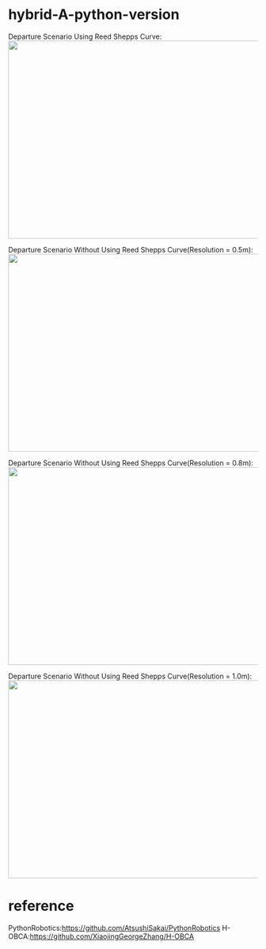 # hybrid-A-python-version
Departure Scenario Using Reed Shepps Curve:  
<img src=https://github.com/xilinnancheng/hybrid-A-python-version/blob/main/deprature_scenario_with_rs_curve.png width = "600" height="400"/><br/>

Departure Scenario Without Using Reed Shepps Curve(Resolution = 0.5m):    
<img src=https://github.com/xilinnancheng/hybrid-A-python-version/blob/main/deprature_scenario_without_rs_curve_resolution_0.5m.png width = "600" height="400"/><br/>

Departure Scenario Without Using Reed Shepps Curve(Resolution = 0.8m):    
<img src=https://github.com/xilinnancheng/hybrid-A-python-version/blob/main/deprature_scenario_without_rs_curve_resolution_0.8m.png width = "600" height="400"/><br/>

Departure Scenario Without Using Reed Shepps Curve(Resolution = 1.0m):    
<img src=https://github.com/xilinnancheng/hybrid-A-python-version/blob/main/deprature_scenario_without_rs_curve_resolution_1.0m.png width = "600" height="400"/><br/>

# reference
PythonRobotics:https://github.com/AtsushiSakai/PythonRobotics
H-OBCA:https://github.com/XiaojingGeorgeZhang/H-OBCA
